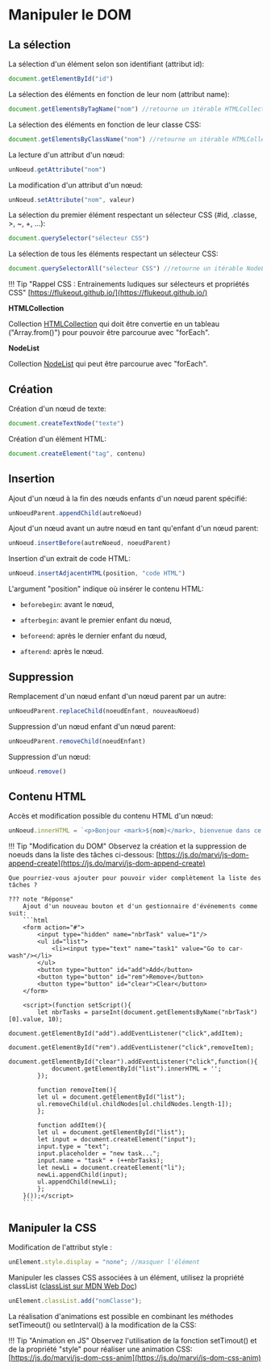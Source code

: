 # Manipuler le DOM

## La sélection

La sélection d'un élément selon son identifiant (attribut id):

```javascript
document.getElementById("id")
```

La sélection des éléments en fonction de leur nom (attribut name):
```javascript
document.getElementsByTagName("nom") //retourne un itérable HTMLCollection
```

La sélection des éléments en fonction de leur classe CSS:
```javascript
document.getElementsByClassName("nom") //retourne un itérable HTMLCollection
```

La lecture d'un attribut d'un nœud:
```javascript
unNoeud.getAttribute("nom")
```

La modification d'un attribut d'un nœud:
```javascript
unNoeud.setAttribute("nom", valeur)
```

La sélection du premier élément respectant un sélecteur CSS (#id, .classe, >, ~, +, ...): 
```javascript
document.querySelector("sélecteur CSS")
```

La sélection de tous les éléments respectant un sélecteur CSS: 
```javascript
document.querySelectorAll("sélecteur CSS") //retourne un itérable NodeList
```

!!! Tip "Rappel CSS : Entrainements ludiques sur sélecteurs et propriétés CSS"
    [https://flukeout.github.io/](https://flukeout.github.io/)

**HTMLCollection**

Collection [HTMLCollection](https://developer.mozilla.org/fr/docs/Web/API/HTMLCollection) qui doit être convertie en un tableau ("Array.from()") pour pouvoir être parcourue avec "forEach".

**NodeList**

Collection [NodeList](https://developer.mozilla.org/fr/docs/Web/API/NodeList) qui peut être parcourue avec "forEach".

## Création

Création d'un nœud de texte:
```javascript
document.createTextNode("texte")
```

Création d'un élément HTML:
```javascript
document.createElement("tag", contenu)
```

## Insertion

Ajout d'un nœud à la fin des nœuds enfants d'un nœud parent spécifié: 
```javascript
unNoeudParent.appendChild(autreNoeud)
```

Ajout d'un nœud avant un autre nœud en tant qu'enfant d'un nœud parent: 
```javascript
unNoeud.insertBefore(autreNoeud, noeudParent)
```

Insertion d'un extrait de code HTML:
```javascript
unNoeud.insertAdjacentHTML(position, "code HTML")
```

L'argument "position" indique où insérer le contenu HTML:

- `beforebegin`: avant le nœud,
    
- `afterbegin`: avant le premier enfant du nœud,
    
- `beforeend`: après le dernier enfant du nœud,
    
- `afterend`: après le nœud.

## Suppression

Remplacement d'un nœud enfant d'un nœud parent par un autre: 
```javascript
unNoeudParent.replaceChild(noeudEnfant, nouveauNoeud) 
```

Suppression d'un nœud enfant d'un nœud parent: 
```javascript
unNoeudParent.removeChild(noeudEnfant)
```

Suppression d'un nœud: 
```javascript
unNoeud.remove()
```

## Contenu HTML 
Accès et modification possible du contenu HTML d'un nœud: 

```javascript
unNoeud.innerHTML = `<p>Bonjour <mark>${nom}</mark>, bienvenue dans ce tutoriel</p>`
```

!!! Tip "Modification du DOM"
    Observez la création et la suppression de noeuds dans la liste des tâches ci-dessous:
    [https://js.do/marvi/js-dom-append-create](https://js.do/marvi/js-dom-append-create)

    Que pourriez-vous ajouter pour pouvoir vider complètement la liste des tâches ?

    ??? note "Réponse"
        Ajout d'un nouveau bouton et d'un gestionnaire d'événements comme suit:
        ```html
        <form action="#">
            <input type="hidden" name="nbrTask" value="1"/>
            <ul id="list">
                <li><input type="text" name="task1" value="Go to car-wash"/></li>
            </ul>
            <button type="button" id="add">Add</button>
            <button type="button" id="rem">Remove</button>
            <button type="button" id="clear">Clear</button>
        </form>
            
        <script>(function setScript(){
            let nbrTasks = parseInt(document.getElementsByName("nbrTask")[0].value, 10);
            document.getElementById("add").addEventListener("click",addItem);
            document.getElementById("rem").addEventListener("click",removeItem);
            document.getElementById("clear").addEventListener("click",function(){
                document.getElementById("list").innerHTML = '';
            });
            
            function removeItem(){
            let ul = document.getElementById("list");
            ul.removeChild(ul.childNodes[ul.childNodes.length-1]);
            };
            
            function addItem(){
            let ul = document.getElementById("list");
            let input = document.createElement("input");
            input.type = "text";
            input.placeholder = "new task...";
            input.name = "task" + (++nbrTasks);
            let newLi = document.createElement("li");
            newLi.appendChild(input);
            ul.appendChild(newLi);
            };
        }());</script>
        ```
## Manipuler la CSS

Modification de l'attribut style :

```javascript
unElement.style.display = "none"; //masquer l'élément
```

Manipuler les classes CSS associées à un élément, utilisez la propriété classList ([classList sur MDN Web Doc](https://developer.mozilla.org/fr/docs/Web/API/Element/classList))

```javascript
unElement.classList.add("nomClasse");
```
La réalisation d'animations est possible en combinant les méthodes setTimeout() ou setInterval() à la modification de la CSS:

!!! Tip "Animation en JS"
    Observez l'utilisation de la fonction setTimout() et de la propriété "style" pour réaliser une animation CSS:
    [https://js.do/marvi/js-dom-css-anim](https://js.do/marvi/js-dom-css-anim)

